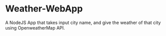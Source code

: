 # Weather-WebApp
A NodeJS App that takes input city name, and give the weather of that city using OpenweatherMap API.
